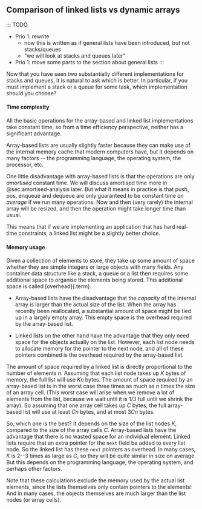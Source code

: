 
## Comparison of linked lists vs dynamic arrays

::: TODO
- Prio 1: rewrite
    - now this is written as if general lists have been introduced, but not stacks/queues
    - "we will look at stacks and queues later"
- Prio 1: move some parts to the section about general lists
:::

Now that you have seen two substantially different implementations for
stacks and queues, it is natural to ask which is better. In particular, if you must
implement a stack or a queue for some task, which implementation should you choose?

#### Time complexity

All the basic operations for the array-based and linked list implementations take constant time, so from a time efficiency perspective, neither has a significant advantage.

Array-based lists are usually slightly faster because they can make use of the internal memory cache that modern computers have, but it depends on many factors -- the programming language, the operating system, the processor, etc.

One little disadvantage with array-based lists is that the operations are only *amortised* constant time.
We will discuss amortised time more in @sec:amortised-analysis later.
But what it means in practice is that push, pos, enqueue and dequeue are only guaranteed to be constant time *on average* if we run many operations.
Now and then (very rarely) the internal array will be resized, and then the operation might take longer time than usual.

This means that if we are implementing an application that has hard real-time constraints, a linked list might be a slightly better choice.


#### Memory usage

Given a collection of elements to store, they take up some amount of
space whether they are simple integers or large objects with many
fields. Any container data structure like a stack, a queue or a list then requires some
additional space to organise the elements being stored. This additional
space is called [overhead]{.term}.

- Array-based lists have the disadvantage that the *capacity* of the internal array is larger than the actual size of the list.
  When the array has recently been reallocated, a substantial amount of space might be tied up in a largely empty array.
  This empty space is the overhead required by the array-based list.

- Linked lists on the other hand have the advantage that they only need space for the objects actually on the list.
  However, each list node needs to allocate memory for the pointer to the next node, and all of these pointers combined is the overhead required by the array-based list.

The amount of space required by a linked list is directly proportional
to the number of elements $n$. Assuming that each list node takes up $K$
bytes of memory, the full list will use $Kn$ bytes. The amount of space
required by an array-based list is in the worst case three times as much
as $n$ times the size of an array cell. (This worst case will arise when
we remove a lot of elements from the list, because we wait until it is
1/3 full until we shrink the array). So assuming that one array cell
takes up $C$ bytes, the full array-based list will use at least $Cn$
bytes, and at most $3Cn$ bytes.

So, which one is the best? It depends on the size of the list nodes $K$,
compared to the size of the array cells $C$. Array-based lists have the
advantage that there is no wasted space for an individual element.
Linked lists require that an extra pointer for the `next` field be added
to every list node. So the linked list has these `next` pointers as
overhead. In many cases, $K$ is 2--3 times as large as $C$, so they will
be quite similar in size on average. But this depends on the programming
language, the operating system, and perhaps other factors.

Note that these calculations exclude the memory used by the actual list
elements, since the lists themselves only contain pointers to the
elements! And in many cases, the objects themselves are much larger than
the list nodes (or array cells).
